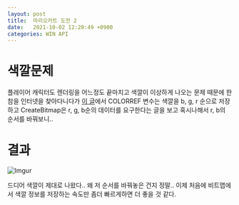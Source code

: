 ```yaml
---
layout: post
title:  마리오카트 도전 2
date:   2021-10-02 12:20:49 +0900
categories: WIN API
---
```


# 색깔문제
플레이어 캐릭터도 렌더링을 어느정도 끝마치고 색깔이 이상하게 나오는 문제 때문에 한참을 인터넷을 찾아다니다가 [이 글](https://forums.codeguru.com/showthread.php?320470-bitmap-displays-wrong-colors)에서 COLORREF 변수는 색깔을 b, g, r 순으로 저장하고 CreateBitmap은 r, g, b순의 데이터를 요구한다는 글을 보고 혹시나해서 r, b의 순서를 바꿔보니..

# 결과
![Imgur](https://imgur.com/o4lwLA1.gif)

드디어 색깔이 제대로 나왔다.. 왜 저 순서를 바꿔놓은 건지 정말.. 이제 처음에 비트맵에서 색깔 정보를 저장하는 속도만 좀더 빠르게하면 더 좋을 것 같다.